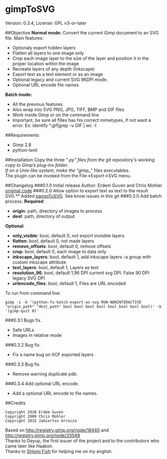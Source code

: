 # gimpToSVG
Version: 0.3.4, License: GPL v3-or-later

##Objective
**Normal mode:**
Convert the current Gimp document to an SVG file.
Main features:
- Optionaly export hidden layers
- Flatten all layers to one image only
- Crop each image layer to the size of the layer and position it in the proper location within the image
- Recreate layers of any depth (Inkscape)
- Export text as a text element or as an image
- Optional legacy and current SVG 96DPI mode.
- Optional URL encode file names

**Batch mode:**
- All the previous features
- Also wrap into SVG PNG, JPG, TIFF, BMP and GIF files
- Work inside Gimp or on the command line
- Important, be sure all filles has his correct mimetypes, if not want a error. Ex: identify *.gif|grep -v GIF | wc -l

##Requirements
- Gimp 2.8
- python-lxml

##Installation
Copy the three "*.py" files from the git repository's working copy to
Gimp’s plug-ins folder.<br />
If on a Unix-like system, make the "gimp_*" files executables.<br />
The plugin can be invoked from the File->Export->SVG menu.<br />

##Changelog
###0.1.0 Initial release
Author: Erdem Guven and Chris Mohler [original code](http://registry.gimp.org/node/25049)
###0.2.0 Allow option to export text as text to the result SVG.**
Added [pangoToSVG](https://github.com/jabiertxof/pangoToSVG). See know issues in this git
###0.3.0 Add batch process.
**Required**:
- **origin**: path, directory of images to process
- **dest**: path, directory of output

**Optional**:
- **only_visible**: bool, default 0, not export invisible layers
- **flatten**: bool, default 0, not made layers
- **remove_offsets**: bool, default 0, remove offsets
- **crop**: bool, default 0, each image to data only
- **inkscape_layers**: bool, default 1, add inkscape layers -a group with custom inkscape attribute
- **text_layers**: bool, default 1, Layers as text
- **resolution_96**: bool, default 1,96 DPI current svg DPI. False 90 DPI legacy SVG DPI
- **urlencode_files**: bool, default 1, Files are URL encoded

To run from command line:
```
gimp -i -b '(python-fu-batch-export-as-svg RUN-NONINTERACTIVE "origin_path" "dest_path" bool bool bool bool bool bool bool bool)' -b '(gimp-quit 0)'
```
###0.3.1 Bugs fix.
- Safe URLs
- Images in relative mode

###0.3.2 Bug fix.
- Fix a name bug on XCF exported layers

###0.3.3 Bug fix.
- Remove warning duplicate pdb.

###0.3.4 Add optional URL encode.
- Add a optional URL encode to file names.

##Credits
```
Copyright 2010 Erdem Guven
Copyright 2009 Chris Mohler
Copyright 2015 Jabiertxo Arraiza
```
Based on  http://registry.gimp.org/node/18440 and http://registry.gimp.org/node/25049<br />
Thanks to Geyup, the first issuer of the project and to the contributors who came later like Haakon.<br />
Thanks to [Shlomi Fish](http://www.shlomifish.org) for helping me on my english.
